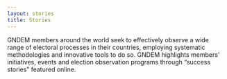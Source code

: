 ```yaml
---
layout: stories
title: Stories
---
```


GNDEM members around the world seek to effectively observe a wide range of electoral processes in their countries, employing systematic methodologies and innovative tools to do so. GNDEM highlights members’ initiatives, events and election observation programs through “success stories” featured online.
